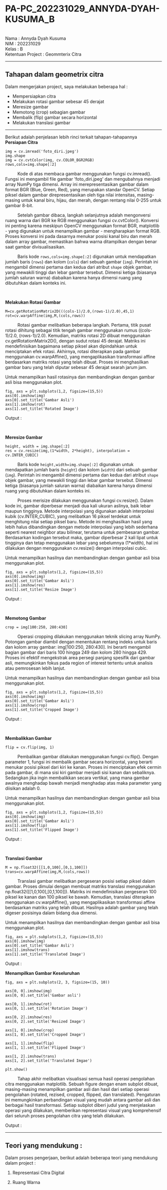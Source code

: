 # PA-PC_202231029_ANNYDA-DYAH-KUSUMA_B
<br>
Nama  : Annyda Dyah Kusuma <br>
NIM   : 202231029 <br>
Kelas : B <br>
Ketentuan Project : Geommterix Citra <br>

---

## Tahapan dalam geometrix citra
Dalam mengerjakan project, saya melakukan beberapa hal :
- Mempersiapkan citra
- Melakukan rotasi gambar sebesar 45 derajat
- Meresize gambar
- Memotong (crop) sebagian gambar
- Membalik (flip) gambar secara horizontal
- Melakukan translasi gambar

---
Berikut adalah penjelasan lebih rinci terkait tahapan-tahapannya <br>
**Persiapan Citra** <br>
```
img = cv.imread('foto_diri.jpeg')
img.shape
img = cv.cvtColor(img, cv.COLOR_BGR2RGB)
rows,cols=img.shape[:2]
```
&nbsp;&nbsp;&nbsp;&nbsp;&nbsp;&nbsp;&nbsp;&nbsp;&nbsp;&nbsp;Kode di atas membaca gambar menggunakan fungsi cv.imread(). Fungsi ini mengambil file gambar 'foto_diri.jpeg' 
dan mengubahnya menjadi array NumPy tiga dimensi. Array ini merepresentasikan gambar dalam format BGR (Blue, Green, Red), 
yang merupakan standar OpenCV. Setiap piksel dalam gambar direpresentasikan oleh tiga nilai intensitas, masing-masing 
untuk kanal biru, hijau, dan merah, dengan rentang nilai 0-255 untuk gambar 8-bit. <br>

&nbsp;&nbsp;&nbsp;&nbsp;&nbsp;&nbsp;&nbsp;&nbsp;&nbsp;&nbsp;Setelah gambar dibaca, langkah selanjutnya adalah mengonversi ruang warna dari BGR ke RGB menggunakan fungsi cv.cvtColor(). 
Konversi ini penting karena meskipun OpenCV menggunakan format BGR, matplotlib - yang digunakan untuk menampilkan gambar - 
mengharapkan format RGB. Proses konversi ini pada dasarnya menukar posisi kanal biru dan merah dalam array gambar, 
memastikan bahwa warna ditampilkan dengan benar saat gambar divisualisasikan. <br>

&nbsp;&nbsp;&nbsp;&nbsp;&nbsp;&nbsp;&nbsp;&nbsp;&nbsp;&nbsp;Baris kode `rows,cols=img.shape[:2]` digunakan untuk mendapatkan jumlah baris (`rows`) dan kolom (`cols`) dari sebuah gambar 
(`img`). Perintah ini mengambil dimensi pertama dan kedua dari atribut `shape` objek gambar, yang mewakili tinggi dan lebar 
gambar tersebut. Dimensi ketiga (biasanya jumlah saluran warna) diabaikan karena hanya dimensi ruang yang dibutuhkan dalam konteks ini. <br>

&nbsp;&nbsp;&nbsp;&nbsp;&nbsp;&nbsp;&nbsp;&nbsp;&nbsp;&nbsp;&nbsp;&nbsp;&nbsp;&nbsp;&nbsp;&nbsp;&nbsp;&nbsp;&nbsp;&nbsp;


**Melakukan Rotasi Gambar** <br>
```
M=cv.getRotationMatrix2D(((cols-1)/2.0,(rows-1)/2.0),45,1)
rot=cv.warpAffine(img,M,(cols,rows))
```
&nbsp;&nbsp;&nbsp;&nbsp;&nbsp;&nbsp;&nbsp;&nbsp;&nbsp;&nbsp;Rotasi gambar melibatkan beberapa langkah. Pertama, titik pusat rotasi dihitung sebagai titik tengah gambar menggunakan rumus 
((cols-1)/2.0, (rows-1)/2.0). Kemudian, matriks rotasi 2D dibuat menggunakan cv.getRotationMatrix2D(), dengan sudut rotasi 45 derajat. 
Matriks ini mendefinisikan bagaimana setiap piksel akan dipindahkan untuk menciptakan efek rotasi. Akhirnya, rotasi diterapkan pada 
gambar menggunakan cv.warpAffine(), yang mengaplikasikan transformasi affine berdasarkan matriks rotasi yang telah dibuat. Proses ini 
menghasilkan gambar baru yang telah diputar sebesar 45 derajat searah jarum jam. <br>

Untuk menampilkan hasil rotasinya dan membandingkan dengan gambar asli bisa menggunakan plot.
```
fig, axs = plt.subplots(1,2, figsize=(15,5))
axs[0].imshow(img)
axs[0].set_title('Gambar Asli')
axs[1].imshow(rot)
axs[1].set_title('Rotated Image')
```
Output :

&nbsp;&nbsp;&nbsp;&nbsp;&nbsp;&nbsp;&nbsp;&nbsp;&nbsp;&nbsp;&nbsp;&nbsp;&nbsp;&nbsp;&nbsp;&nbsp;&nbsp;&nbsp;&nbsp;&nbsp;

**Meresize Gambar** <br>
```
height, width = img.shape[:2]
res = cv.resize(img,(1*width, 2*height), interpolation = cv.INTER_CUBIC)
```
&nbsp;&nbsp;&nbsp;&nbsp;&nbsp;&nbsp;&nbsp;&nbsp;&nbsp;&nbsp;Baris kode `height,width=img.shape[:2]` digunakan untuk mendapatkan jumlah baris (`height`) dan kolom (`width`) dari sebuah gambar 
(`img`). Perintah ini mengambil dimensi pertama dan kedua dari atribut `shape` objek gambar, yang mewakili tinggi dan lebar 
gambar tersebut. Dimensi ketiga (biasanya jumlah saluran warna) diabaikan karena hanya dimensi ruang yang dibutuhkan dalam konteks ini. <br>

&nbsp;&nbsp;&nbsp;&nbsp;&nbsp;&nbsp;&nbsp;&nbsp;&nbsp;&nbsp;Proses merisize dilakukan menggunakan fungsi cv.resize(). Dalam kode ini, gambar diperbesar menjadi dua kali ukuran aslinya, 
baik lebar maupun tingginya. Metode interpolasi yang digunakan adalah interpolasi kubik (cv.INTER_CUBIC), yang melibatkan 16 
piksel terdekat untuk menghitung nilai setiap piksel baru. Metode ini menghasilkan hasil yang lebih halus dibandingkan dengan 
metode interpolasi yang lebih sederhana seperti nearest neighbor atau bilinear, terutama untuk pembesaran gambar. 
Berdasarkan kodingan tersebut maka, gambar diperbesar 2 kali lipat untuk tingginya dan tetap menggunakan lebar yang sebelumnya (1*width), hal ini dilakukan dengan
menggunakan cv.resize() dengan interpolasi cubic. <br>

Untuk menampilkan hasilnya dan membandingkan dengan gambar asli bisa menggunakan plot.
```
fig, axs = plt.subplots(1,2, figsize=(15,5))
axs[0].imshow(img)
axs[0].set_title('Gambar Asli')
axs[1].imshow(res)
axs[1].set_title('Resize Image')
```
Output :

&nbsp;&nbsp;&nbsp;&nbsp;&nbsp;&nbsp;&nbsp;&nbsp;&nbsp;&nbsp;&nbsp;&nbsp;&nbsp;&nbsp;&nbsp;&nbsp;&nbsp;&nbsp;&nbsp;&nbsp;

**Memotong Gambar** <br>
```
crop = img[100:250, 280:430]
```
&nbsp;&nbsp;&nbsp;&nbsp;&nbsp;&nbsp;&nbsp;&nbsp;&nbsp;&nbsp;Operasi cropping dilakukan menggunakan teknik slicing array NumPy. Potongan gambar diambil dengan menentukan rentang indeks untuk 
baris dan kolom array gambar: img[100:250, 280:430]. Ini berarti mengambil bagian gambar dari baris 100 hingga 249 dan kolom 280 
hingga 429. Proses ini efektif mengekstrak area persegi panjang spesifik dari gambar asli, memungkinkan fokus pada region of interest 
tertentu untuk analisis atau pemrosesan lebih lanjut. <br>

Untuk menampilkan hasilnya dan membandingkan dengan gambar asli bisa menggunakan plot. <br>
```
fig, axs = plt.subplots(1,2, figsize=(15,5))
axs[0].imshow(img)
axs[0].set_title('Gambar Asli')
axs[1].imshow(crop)
axs[1].set_title('Cropped Image')
```
Output :

&nbsp;&nbsp;&nbsp;&nbsp;&nbsp;&nbsp;&nbsp;&nbsp;&nbsp;&nbsp;&nbsp;&nbsp;&nbsp;&nbsp;&nbsp;&nbsp;&nbsp;&nbsp;&nbsp;&nbsp;

**Membalikkan Gambar** <br>
```
flip = cv.flip(img, 1)
```
&nbsp;&nbsp;&nbsp;&nbsp;&nbsp;&nbsp;&nbsp;&nbsp;&nbsp;&nbsp;Pembalikan gambar dilakukan menggunakan fungsi cv.flip(). Dengan parameter 1, fungsi ini membalik gambar secara horizontal, 
yang berarti menukar posisi piksel dari kiri ke kanan. Proses ini menciptakan efek cermin pada gambar, di mana sisi kiri gambar 
menjadi sisi kanan dan sebaliknya. Sedangkan jika ingin membalikkan secara vertikal, yang mana gambar awalnya menghadap bawah menjadi menghadap atas 
maka parameter yang diisikan adalah 0. <br>

Untuk menampilkan hasilnya dan membandingkan dengan gambar asli bisa menggunakan plot. <br>
```
fig, axs = plt.subplots(1,2, figsize=(15,5))
axs[0].imshow(img)
axs[0].set_title('Gambar Asli')
axs[1].imshow(flip)
axs[1].set_title('Flipped Image')
```
Output :

&nbsp;&nbsp;&nbsp;&nbsp;&nbsp;&nbsp;&nbsp;&nbsp;&nbsp;&nbsp;&nbsp;&nbsp;&nbsp;&nbsp;&nbsp;&nbsp;&nbsp;&nbsp;&nbsp;&nbsp;

**Translasi Gambar** <br>
```
M = np.float32([[1,0,100],[0,1,100]])
trans=cv.warpAffine(img,M,(cols,rows))
```
&nbsp;&nbsp;&nbsp;&nbsp;&nbsp;&nbsp;&nbsp;&nbsp;&nbsp;&nbsp;Translasi gambar melibatkan pergeseran posisi setiap piksel dalam gambar. Proses dimulai dengan membuat matriks translasi menggunakan 
np.float32([[1,0,100],[0,1,100]]). Matriks ini mendefinisikan pergeseran 100 piksel ke kanan dan 100 piksel ke bawah. Kemudian, 
translasi diterapkan menggunakan cv.warpAffine(), yang mengaplikasikan transformasi affine berdasarkan matriks yang telah dibuat. 
Hasilnya adalah gambar yang telah digeser posisinya dalam bidang dua dimensi.

Untuk menampilkan hasilnya dan membandingkan dengan gambar asli bisa menggunakan plot. <br>
```
fig, axs = plt.subplots(1,2, figsize=(15,5))
axs[0].imshow(img)
axs[0].set_title('Gambar Asli')
axs[1].imshow(trans)
axs[1].set_title('Translated Image')
```
Output :


**Menampilkan Gambar Keseluruhan**
```
fig, axs = plt.subplots(2, 3, figsize=(15, 10))

axs[0, 0].imshow(img)
axs[0, 0].set_title('Gambar asli')

axs[0, 1].imshow(rot)
axs[0, 1].set_title('Rotation Image')

axs[0, 2].imshow(res)
axs[0, 2].set_title('Resized Image')

axs[1, 0].imshow(crop)
axs[1, 0].set_title('Cropped Image')

axs[1, 1].imshow(flip)
axs[1, 1].set_title('Flipped Image')

axs[1, 2].imshow(trans)
axs[1, 2].set_title('Translated Imgae')

plt.show()
```
&nbsp;&nbsp;&nbsp;&nbsp;&nbsp;&nbsp;&nbsp;&nbsp;&nbsp;&nbsp;Tahap akhir melibatkan visualisasi semua hasil operasi pengolahan citra menggunakan matplotlib. Sebuah figure dengan 
enam subplot dibuat, masing-masing menampilkan gambar asli dan hasil dari setiap operasi pengolahan (rotated, rezised, 
cropped, flipped, dan translated). Pengaturan ini memungkinkan perbandingan visual yang mudah antara gambar asli dan 
berbagai hasil transformasi. Setiap subplot diberi judul yang menjelaskan operasi yang dilakukan, memberikan representasi 
visual yang komprehensif dari seluruh proses pengolahan citra yang telah dilakukan.

Output :

---
## Teori yang mendukung :
Dalam proses pengerjaan, berikut adalah beberapa teori yang mendukung dalam project :
1. Representasi Citra Digital
   
3. Ruang Warna

